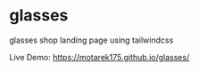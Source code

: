 # glasses

glasses shop landing page using tailwindcss

Live Demo:
https://motarek175.github.io/glasses/
